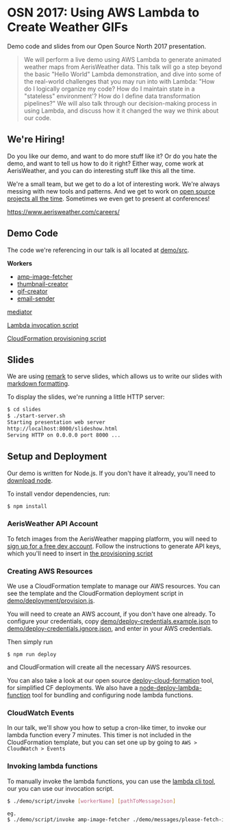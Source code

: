# OSN 2017: Using AWS Lambda to Create Weather GIFs

Demo code and slides from our Open Source North 2017 presentation.

> We will perform a live demo using AWS Lambda to generate animated weather maps from AerisWeather data. This talk will go a step beyond the basic "Hello World" Lambda demonstration, and dive into some of the real-world challenges that you may run into with Lambda: "How do I logically organize my code? How do I maintain state in a "stateless" environment'? How do I define data transformation pipelines?" We will also talk through our decision-making process in using Lambda, and discuss how it it changed the way we think about our code.


## We're Hiring!

Do you like our demo, and want to do more stuff like it? Or do you hate the demo, and want to tell us how to do it right? Either way, come work at AerisWeather, and you can do interesting stuff like this all the time.

We're a small team, but we get to do a lot of interesting work. We're always messing with new tools and patterns. And we get to work on [open source projects all the time](https://github.com/aerisweather). Sometimes we even get to present at conferences!

https://www.aerisweather.com/careers/

## Demo Code

The code we're referencing in our talk is all located at [demo/src](demo/src).

**Workers**

* [amp-image-fetcher](demo/src/amp-image-fetcher.js)
* [thumbnail-creator](demo/src/thumbnail-creator.js)
* [gif-creator](demo/src/gif-creator.js)
* [email-sender](demo/src/email-sender.js)

[mediator](demo/src/mediator.js)

[Lambda invocation script](demo/script/invoke.js)

[CloudFormation provisioning script](demo/deployment/provision.js)


## Slides

We are using [remark](https://github.com/gnab/remark) to serve slides, which allows us to write our slides with [markdown formatting](slides/osn-2017-aws-lambda.md).

To display the slides, we're running a little HTTP server:

```bash
$ cd slides
$ ./start-server.sh
Starting presentation web server
http://localhost:8000/slideshow.html
Serving HTTP on 0.0.0.0 port 8000 ...
```

## Setup and Deployment

Our demo is written for Node.js. If you don't have it already, you'll need to [download node](https://nodejs.org/en/download/).

To install vendor dependencies, run:

```bash
$ npm install
```

### AerisWeather API Account

To fetch images from the AerisWeather mapping platform, you will need to [sign up for a free dev account](https://www.aerisweather.com/signup/developer/). Follow the instructions to generate API keys, which you'll need to insert in [the provisioning script](demo/deployment/provision.js#L10)

### Creating AWS Resources

We use a CloudFormation template to manage our AWS resources. You can see the template and the CloudFormation deployment script in [demo/deployment/provision.js](demo/deployment/provision.js). 

You will need to create an AWS account, if you don't have one already. To configure your credentials, copy [demo/deploy-credentials.example.json](demo/deploy-credentials.example.json) to [demo/deploy-credentials.ignore.json](demo/deploy-credentials.ignore.json), and enter in your AWS credentials.

Then simply run 
```
$ npm run deploy
```
and CloudFormation will create all the necessary AWS resources.

You can also take a look at our open source [deploy-cloud-formation](https://github.com/aerisweather/deploy-cloud-formation) tool, for simplified CF deployments. We also have a [node-deploy-lambda-function](https://github.com/aerisweather/node-deploy-lambda-function) tool for bundling and configuring node lambda functions.

### CloudWatch Events

In our talk, we'll show you how to setup a cron-like timer, to invoke our lambda function every 7 minutes. This timer is not included in the CloudFormation template, but you can set one up by going to `AWS > CloudWatch > Events`
 
### Invoking lambda functions

To manually invoke the lambda functions, you can use the [lambda cli tool](http://docs.aws.amazon.com/cli/latest/reference/lambda/invoke.html), our you can use our invocation script.

```bash
$ ./demo/script/invoke [workerName] [pathToMessageJson]

eg.
$ ./demo/script/invoke amp-image-fetcher ./demo/messages/please-fetch-image.json
```